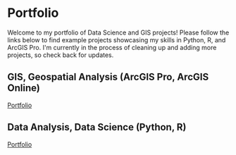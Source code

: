 # Portfolio
Welcome to my portfolio of Data Science and GIS projects! Please follow the links below to find example projects showcasing my skills in Python, R, and ArcGIS Pro.
I'm currently in the process of cleaning up and adding more projects, so check back for updates.

## GIS, Geospatial Analysis (ArcGIS Pro, ArcGIS Online)

[Portfolio](https://github.com/AmelieScha/portfolio/blob/main/portfolio_GIS.md)

## Data Analysis, Data Science (Python, R)

[Portfolio](https://github.com/AmelieScha/portfolio/blob/main/portfolio_DS.md)
